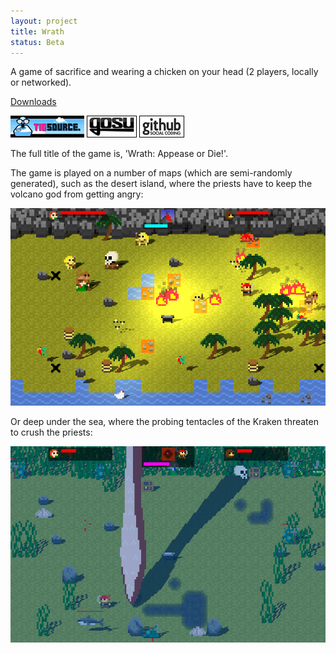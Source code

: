 ```yaml
---
layout: project
title: Wrath
status: Beta
---
```


A game of sacrifice and wearing a chicken on your head (2 players, locally or networked).

[Downloads](releases/)

[![TIGSource forum](/images/tigsource.png)](http://forums.tigsource.com/index.php?topic=19459 "TIGSource forum")
[![Gosu forum](/images/libgosu.png)](http://www.libgosu.org/cgi-bin/mwf/topic_show.pl?tid=554 "Gosu forum")
[![Github project](/images/github.png)](https://github.com/Spooner/wrath "Github project")

The full title of the game is, 'Wrath: Appease or Die!'.

The game is played on a number of maps (which are semi-randomly generated), such as the desert island, where the priests have to keep the volcano god from getting angry:

![Screenshot of the desert island level](/images/screenshots/wrath-22-volcano-island.png "Desert island")

Or deep under the sea, where the probing tentacles of the Kraken threaten to crush the priests:

![Screenshot of the undersea level](/images/screenshots/wrath-30-the_kraken.png "Under the sea")



